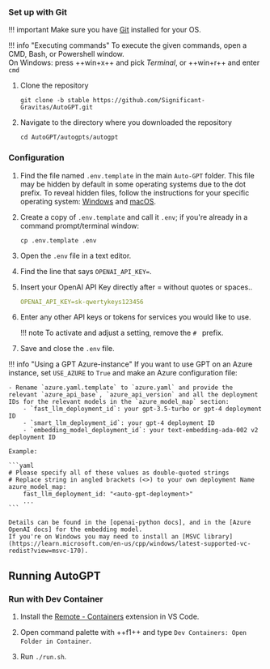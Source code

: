 ### Set up with Git

!!! important
    Make sure you have [Git](https://git-scm.com/downloads) installed for your OS.

!!! info "Executing commands"
    To execute the given commands, open a CMD, Bash, or Powershell window.  
    On Windows: press ++win+x++ and pick *Terminal*, or ++win+r++ and enter `cmd`

1. Clone the repository

    ```shell
    git clone -b stable https://github.com/Significant-Gravitas/AutoGPT.git
    ```

2. Navigate to the directory where you downloaded the repository

    ```shell
    cd AutoGPT/autogpts/autogpt
    ```

### Configuration

1. Find the file named `.env.template` in the main `Auto-GPT` folder. This file may
    be hidden by default in some operating systems due to the dot prefix. To reveal
    hidden files, follow the instructions for your specific operating system:
    [Windows][show hidden files/Windows] and [macOS][show hidden files/macOS].
2. Create a copy of `.env.template` and call it `.env`;
    if you're already in a command prompt/terminal window: 
    ```shell
    cp .env.template .env
    ```
3. Open the `.env` file in a text editor.
4. Find the line that says `OPENAI_API_KEY=`.
5. Insert your OpenAI API Key directly after = without quotes or spaces..
    ```yaml
    OPENAI_API_KEY=sk-qwertykeys123456
    ```
6. Enter any other API keys or tokens for services you would like to use.

    !!! note
        To activate and adjust a setting, remove the `# ` prefix.

7. Save and close the `.env` file.

!!! info "Using a GPT Azure-instance"
    If you want to use GPT on an Azure instance, set `USE_AZURE` to `True` and
    make an Azure configuration file:

    - Rename `azure.yaml.template` to `azure.yaml` and provide the relevant `azure_api_base`, `azure_api_version` and all the deployment IDs for the relevant models in the `azure_model_map` section:
        - `fast_llm_deployment_id`: your gpt-3.5-turbo or gpt-4 deployment ID
        - `smart_llm_deployment_id`: your gpt-4 deployment ID
        - `embedding_model_deployment_id`: your text-embedding-ada-002 v2 deployment ID

    Example:

    ```yaml
    # Please specify all of these values as double-quoted strings
    # Replace string in angled brackets (<>) to your own deployment Name
    azure_model_map:
        fast_llm_deployment_id: "<auto-gpt-deployment>"
        ...
    ```

    Details can be found in the [openai-python docs], and in the [Azure OpenAI docs] for the embedding model.
    If you're on Windows you may need to install an [MSVC library](https://learn.microsoft.com/en-us/cpp/windows/latest-supported-vc-redist?view=msvc-170).

[show hidden files/Windows]: https://support.microsoft.com/en-us/windows/view-hidden-files-and-folders-in-windows-97fbc472-c603-9d90-91d0-1166d1d9f4b5
[show hidden files/macOS]: https://www.pcmag.com/how-to/how-to-access-your-macs-hidden-files
[openai-python docs]: https://github.com/openai/openai-python#microsoft-azure-endpoints
[Azure OpenAI docs]: https://learn.microsoft.com/en-us/azure/cognitive-services/openai/tutorials/embeddings?tabs=command-line

## Running AutoGPT

### Run with Dev Container

1. Install the [Remote - Containers](https://marketplace.visualstudio.com/items?itemName=ms-vscode-remote.remote-containers) extension in VS Code.

2. Open command palette with ++f1++ and type `Dev Containers: Open Folder in Container`.

3. Run `./run.sh`.
